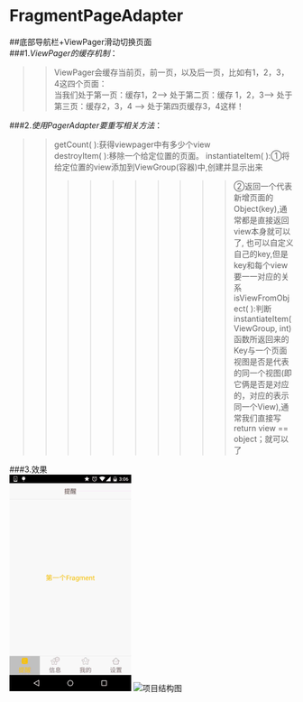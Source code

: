 # FragmentPageAdapter
##底部导航栏+ViewPager滑动切换页面  
###1.*ViewPager的缓存机制*：   
>>ViewPager会缓存当前页，前一页，以及后一页，比如有1，2，3，4这四个页面：  
>>当我们处于第一页：缓存1，2——> 处于第二页：缓存 1，2，3——> 处于第三页：缓存2，3，4 ——> 处于第四页缓存3，4这样！  
  
    
###2.*使用PagerAdapter要重写相关方法*：  
>>getCount( ):获得viewpager中有多少个view  
>>destroyItem( ):移除一个给定位置的页面。
>>instantiateItem( ):①将给定位置的view添加到ViewGroup(容器)中,创建并显示出来 
>>>>>>>>>>②返回一个代表新增页面的Object(key),通常都是直接返回view本身就可以了, 也可以自定义自己的key,但是key和每个view要一一对应的关系  
>>isViewFromObject( ):判断instantiateItem(ViewGroup, int)函数所返回来的Key与一个页面视图是否是代表的同一个视图(即它俩是否是对应的，对应的表示同一个View),通常我们直接写 return view == object；就可以了  
  
  ###3.效果  
  ![实现效果图](https://raw.githubusercontent.com/paranoia0618/image/master/85621650.gif)
  ![项目结构图](http://www.runoob.com/wp-content/uploads/2015/08/383165.jpg)
  
  

